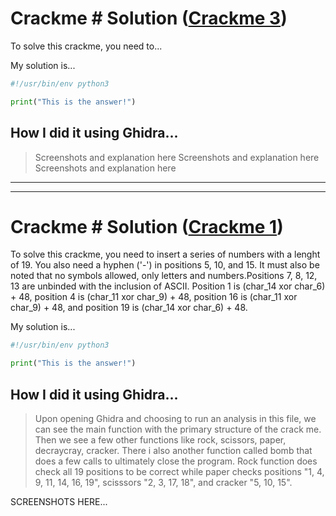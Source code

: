 # Crackme # Solution ([Crackme 3](http://crackmes.cf/users/twistedtux/first_keygenme/download/keygenme.tgz))
To solve this crackme, you need to...

My solution is...
```python
#!/usr/bin/env python3

print("This is the answer!")
```
## How I did it using Ghidra...


> Screenshots and explanation here Screenshots and explanation here Screenshots and explanation here


---
---
# Crackme # Solution ([Crackme 1](http://crackmes.cf/users/seveb/crackme05/download/crackme05.tar.gz))
To solve this crackme, you need to insert a series of numbers with a lenght of 19. You also need a hyphen ('-') in positions 5, 10, and 15. It must also be noted that no symbols allowed, only letters and numbers.Positions 7, 8, 12, 13 are unbinded with the inclusion of ASCII. Position 1 is (char_14 xor char_6) + 48, position 4 is (char_11 xor char_9) + 48, position 16 is (char_11 xor char_9) + 48, and position 19 is (char_14 xor char_6) + 48.

My solution is...
```python
#!/usr/bin/env python3

print("This is the answer!")
```
## How I did it using Ghidra...

> Upon opening Ghidra and choosing to run an analysis in this file, we can see the main function with the primary structure of the crack me. Then we see a few other functions like rock, scissors, paper, decraycray, cracker. There i also another function called bomb that does a few calls to ultimately close the program. Rock function does check all 19 positions to be correct while paper checks positions "1, 4, 9, 11, 14, 16, 19", scisssors "2, 3, 17, 18", and cracker "5, 10, 15".

SCREENSHOTS HERE...
